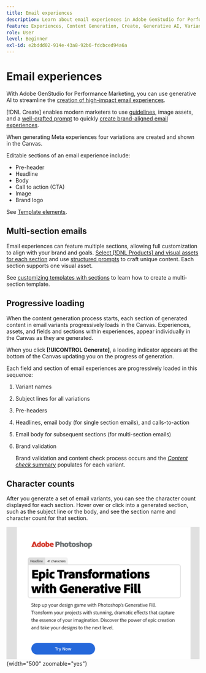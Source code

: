 ```yaml
---
title: Email experiences
description: Learn about email experiences in Adobe GenStudio for Performance Marketing.
feature: Experiences, Content Generation, Create, Generative AI, Variant Generation
role: User
level: Beginner
exl-id: e2bddd02-914e-43a8-92b6-fdcbced94a6a
---
```

# Email experiences

With Adobe GenStudio for Performance Marketing, you can use generative AI to streamline the [creation of high-impact email experiences](/help/user-guide/create/create-email-experience.md).

[!DNL Create] enables modern marketers to use [guidelines](/help/user-guide/guidelines/overview.md), image assets, and a [well-crafted prompt](/help/user-guide/effective-prompts.md) to quickly [create brand-aligned email experiences](/help/user-guide/create/create-email-experience.md).

When generating Meta experiences four variations are created and shown in the Canvas.

Editable sections of an email experience include:

* Pre-header
* Headline
* Body
* Call to action (CTA)
* Image
* Brand logo

See [Template elements](/help/user-guide/content/use-templates.md#template-elements).

<!-- ## Email capabilities

Content creators and marketers can produce brand-consistent email experiences in GenStudio for Performance Marketing. -->

## Multi-section emails

Email experiences can feature multiple sections, allowing full customization to align with your brand and goals. [Select [!DNL Products] and visual assets for each section](/help/user-guide/create/create-email-experience.md#add-parameters) and use [structured prompts](/help/user-guide/effective-prompts.md#structured-prompts) to craft unique content. Each section supports one visual asset.

See [customizing templates with sections](/help/user-guide/content/customize-template.md#sections-or-groups) to learn how to create a multi-section template.

## Progressive loading

When the content generation process starts, each section of generated content in email variants progressively loads in the Canvas. Experiences, assets, and fields and sections within experiences, appear individually in the Canvas as they are generated.

When you click **[!UICONTROL Generate]**, a loading indicator appears at the bottom of the Canvas updating you on the progress of generation.

Each field and section of email experiences are progressively loaded in this sequence:

1. Variant names
1. Subject lines for all variations
1. Pre-headers
1. Headlines, email body (for single section emails), and calls-to-action
1. Email body for subsequent sections (for multi-section emails)
1. Brand validation

   Brand validation and content check process occurs and the [_Content check_ summary](/help/user-guide/guidelines/brand-validation.md#content-check-summary) populates for each variant.

## Character counts

After you generate a set of email variants, you can see the character count displayed for each section. Hover over or click into a generated section, such as the subject line or the body, and see the section name and character count for that section.

![Character count](/help/assets/character-count.png){width="500" zoomable="yes"}
